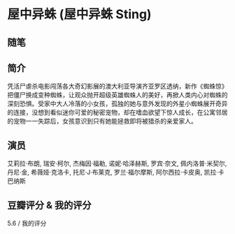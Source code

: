 # 屋中异蛛 (屋中异蛛 Sting)

## 随笔

## 简介

凭活尸虐杀电影闯荡各大奇幻影展的澳大利亚导演齐亚罗区透纳，新作《蜘蛛惊》把僵尸换成变种蜘蛛，让观众抛开超级英雄蜘蛛人的美好，再掀人类内心对蜘蛛的深刻恐惧。受家中大人冷落的小女孩，孤独的她与意外发现的外星小蜘蛛展开奇异的连接，没想到看似迷你可爱的秘密宠物，却在嗜血欲望下惊人成长，在公寓邻居的宠物一一失踪后，女孩意识到只有她能拯救即将被猎杀的亲爱家人。

## 演员

艾莉拉·布朗, 瑞安·柯尔, 杰梅因·福勒, 诺妮·哈泽赫斯, 罗宾·奈文, 佩内洛普·米契尔, 丹尼·金, 希薇娅·克洛卡, 托尼·J·布莱克, 罗兰·福尔摩斯, 阿尔西拉·卡皮奥, 凯拉·卡巴纳斯

## 豆瓣评分 & 我的评分

5.6 / 我的评分
